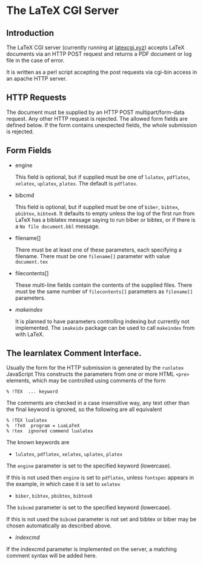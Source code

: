 # The LaTeX CGI Server

## Introduction

The LaTeX CGI server (currently running at [latexcgi.xyz](https://latexcgi.xyz)) accepts LaTeX documents via an HTTP POST request
and returns a PDF document or log file in the case of error.

It is written as a perl script accepting the post requests via cgi-bin access in an apache HTTP server.

## HTTP Requests

The document must be supplied by an HTTP POST multipart/form-data request.
Any other HTTP request is rejected. The allowed form fields are defined below.
If the form contains unexpected fields, the whole submission is rejected.

## Form Fields

 * engine
 
   This field is optional, but if supplied must be one of `lulatex`, `pdflatex`, `xelatex`, `uplatex`, `platex`.
   The default is `pdflatex`.
 * bibcmd
 
   This field is optional, but if supplied must be one of `biber`, `bibtex`, `pbibtex`, `bibtex8`.
   It defaults to empty unless the log of the first run from LaTeX has a biblatex message saying to run biber or bibtex, or if there is a `No file document.bbl` message.
 * filename[]
 
   There must be at least one of these parameters, each specifying a filename.
   There must be one `filename[]` parameter with value `document.tex`
 * filecontents[]
 
   These multi-line fields contain the contents of the supplied files.
   There must be the same number of `filecontents[]` parameters as `filename[]` parameters.
 * _makeindex_
 
   It is planned to have parameters controlling indexing but currently not implemented.
   The `imakeidx` package can be used to call `makeindex` from with LaTeX.


## The learnlatex Comment Interface.
Usually the form for the HTTP submission is generated by the  `runlatex`  JavaScript This constructs the parameters from one or more HTML `<pre>` elements, which may be controlled using comments of the form
```
% !TEX  ... keyword
```

The comments are checked in a case insensitive way, any text other than the final keyword is ignored, so the following are all equivalent
```
% !TEX lualatex
%  !TeX  program = LuaLaTeX
% !tex  ignored commend lualatex
```

The known keywords are

* `lulatex`, `pdflatex`, `xelatex`, `uplatex`, `platex`

 The `engine` parameter is set to the specified keyword (lowercase).
 
 If this is not used then `engine` is set to `pdflatex`, unless `fontspec` appears in the example, in which case it is set to `xelatex`
 
 * `biber`, `bibtex`, `pbibtex`, `bibtex8`
 
  The `bibcmd` parameter is set to the specified keyword (lowercase).
  
  If this is not used the `bibcmd` parameter is not set and bibtex or biber may be chosen automatically as described above.
  
 * _indexcmd_
 
 If the indexcmd parameter is implemented on the server, a matching comment syntax will be added here.
 
